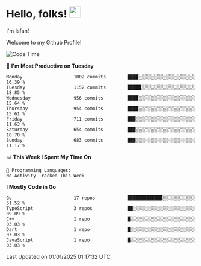 # Hello, folks! <img src="https://raw.githubusercontent.com/MartinHeinz/MartinHeinz/master/wave.gif" width="30px" height="30px" />

I'm Isfan!

Welcome to my Github Profile!

<!--START_SECTION:waka-->
![Code Time](http://img.shields.io/badge/Code%20Time-3%2C644%20hrs%2029%20mins-blue)

📅 **I'm Most Productive on Tuesday** 

```text
Monday                   1002 commits        ████░░░░░░░░░░░░░░░░░░░░░   16.39 % 
Tuesday                  1152 commits        █████░░░░░░░░░░░░░░░░░░░░   18.85 % 
Wednesday                956 commits         ████░░░░░░░░░░░░░░░░░░░░░   15.64 % 
Thursday                 954 commits         ████░░░░░░░░░░░░░░░░░░░░░   15.61 % 
Friday                   711 commits         ███░░░░░░░░░░░░░░░░░░░░░░   11.63 % 
Saturday                 654 commits         ███░░░░░░░░░░░░░░░░░░░░░░   10.70 % 
Sunday                   683 commits         ███░░░░░░░░░░░░░░░░░░░░░░   11.17 % 
```


📊 **This Week I Spent My Time On** 

```text
💬 Programming Languages: 
No Activity Tracked This Week
```

**I Mostly Code in Go** 

```text
Go                       17 repos            █████████████░░░░░░░░░░░░   51.52 % 
TypeScript               3 repos             ██░░░░░░░░░░░░░░░░░░░░░░░   09.09 % 
C++                      1 repo              █░░░░░░░░░░░░░░░░░░░░░░░░   03.03 % 
Dart                     1 repo              █░░░░░░░░░░░░░░░░░░░░░░░░   03.03 % 
JavaScript               1 repo              █░░░░░░░░░░░░░░░░░░░░░░░░   03.03 % 
```




 Last Updated on 01/01/2025 01:17:32 UTC
<!--END_SECTION:waka-->

<!--
**isfanazha/isfanazha** is a ✨ _special_ ✨ repository because its `README.md` (this file) appears on your GitHub profile.

Here are some ideas to get you started:

- 🔭 I’m currently working on ...
- 🌱 I’m currently learning ...
- 👯 I’m looking to collaborate on ...
- 🤔 I’m looking for help with ...
- 💬 Ask me about ...
- 📫 How to reach me: ...
- 😄 Pronouns: ...
- ⚡ Fun fact: ...
-->

